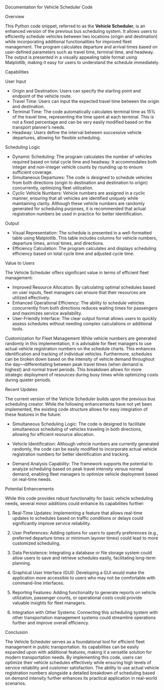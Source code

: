 Documentation for Vehicle Scheduler Code

Overview

This Python code snippet, referred to as the **Vehicle Scheduler**, is an enhanced version of the previous bus scheduling system. It allows users to efficiently schedule vehicles between two locations (origin and destination) while incorporating additional functionalities for improved fleet management. The program calculates departure and arrival times based on user-defined parameters such as travel time, terminal time, and headway. The output is presented in a visually appealing table format using Matplotlib, making it easy for users to understand the schedule immediately.

Capabilities

User Input
- Origin and Destination: Users can specify the starting point and endpoint of the vehicle route.
- Travel Time: Users can input the expected travel time between the origin and destination.
- Terminal Time: The code automatically calculates terminal time as 15% of the travel time, representing the time spent at each terminal. This is not a fixed percentage and can be very easily modified based on the transport planner’s needs.
- Headway: Users define the interval between successive vehicle departures, allowing for flexible scheduling.

Scheduling Logic
- Dynamic Scheduling: The program calculates the number of vehicles required based on total cycle time and headway. It accommodates both integer and non-integer vehicle counts by rounding up to ensure sufficient coverage.
- Simultaneous Departures: The code is designed to schedule vehicles from both directions (origin to destination and destination to origin) concurrently, optimizing fleet utilization.
- Cyclic Vehicle Numbers: Vehicle numbers are assigned in a cyclic manner, ensuring that all vehicles are identified uniquely while maintaining clarity. Although these vehicle numbers are randomly generated for scheduling purposes, it is recommended that actual registration numbers be used in practice for better identification.

Output
- Visual Representation: The schedule is presented in a well-formatted table using Matplotlib. This table includes columns for vehicle numbers, departure times, arrival times, and directions.
- Efficiency Calculation: The program calculates and displays scheduling efficiency based on total cycle time and adjusted cycle time.

Value to Users

The Vehicle Scheduler offers significant value in terms of efficient fleet management:
- Improved Resource Allocation: By calculating optimal schedules based on user inputs, fleet managers can ensure that their resources are utilized effectively.
- Enhanced Operational Efficiency: The ability to schedule vehicles concurrently from both directions reduces waiting times for passengers and maximizes service availability.
- User-Friendly Interface: The clear output format allows users to quickly assess schedules without needing complex calculations or additional tools.

Customization for Fleet Management
While vehicle numbers are generated randomly in this implementation, it is advisable for fleet managers to use actual vehicle registration numbers on the schedule charts. This enhances identification and tracking of individual vehicles. Furthermore, schedules can be broken down based on the intensity of vehicle demand throughout the day—differentiating between peak travel times (when demand is highest) and normal travel periods. This breakdown allows for more strategic deployment of resources during busy times while optimizing costs during quieter periods.

Recent Updates

The current version of the Vehicle Scheduler builds upon the previous bus scheduling creator. While the following enhancements have not yet been implemented, the existing code structure allows for easy integration of these features in the future:

- Simultaneous Scheduling Logic: The code is designed to facilitate simultaneous scheduling of vehicles traveling in both directions, allowing for efficient resource allocation.
  
- Vehicle Identification: Although vehicle numbers are currently generated randomly, the code can be easily modified to incorporate actual vehicle registration numbers for better identification and tracking.

- Demand Analysis Capability: The framework supports the potential to analyze scheduling based on peak travel intensity versus normal demand, enabling fleet managers to optimize vehicle deployment based on real-time needs.

Potential Enhancements

While this code provides robust functionality for basic vehicle scheduling needs, several minor additions could enhance its capabilities further:

1. Real-Time Updates: Implementing a feature that allows real-time updates to schedules based on traffic conditions or delays could significantly improve service reliability.

2. User Preferences: Adding options for users to specify preferences (e.g., preferred departure times or minimum layover times) could lead to more customized scheduling.

3. Data Persistence: Integrating a database or file storage system could allow users to save and retrieve schedules easily, facilitating long-term planning.

4. Graphical User Interface (GUI): Developing a GUI would make the application more accessible to users who may not be comfortable with command-line interfaces.

5. Reporting Features: Adding functionality to generate reports on vehicle utilization, passenger counts, or operational costs could provide valuable insights for fleet managers.

6. Integration with Other Systems: Connecting this scheduling system with other transportation management systems could streamline operations further and improve overall efficiency.

Conclusion

The Vehicle Scheduler serves as a foundational tool for efficient fleet management in public transportation. Its capabilities can be easily expanded upon with additional features, making it a versatile solution for modern transportation needs. By implementing this code, users can optimize their vehicle schedules effectively while ensuring high levels of service reliability and customer satisfaction. The ability to use actual vehicle registration numbers alongside a detailed breakdown of scheduling based on demand intensity further enhances its practical application in real-world scenarios.

